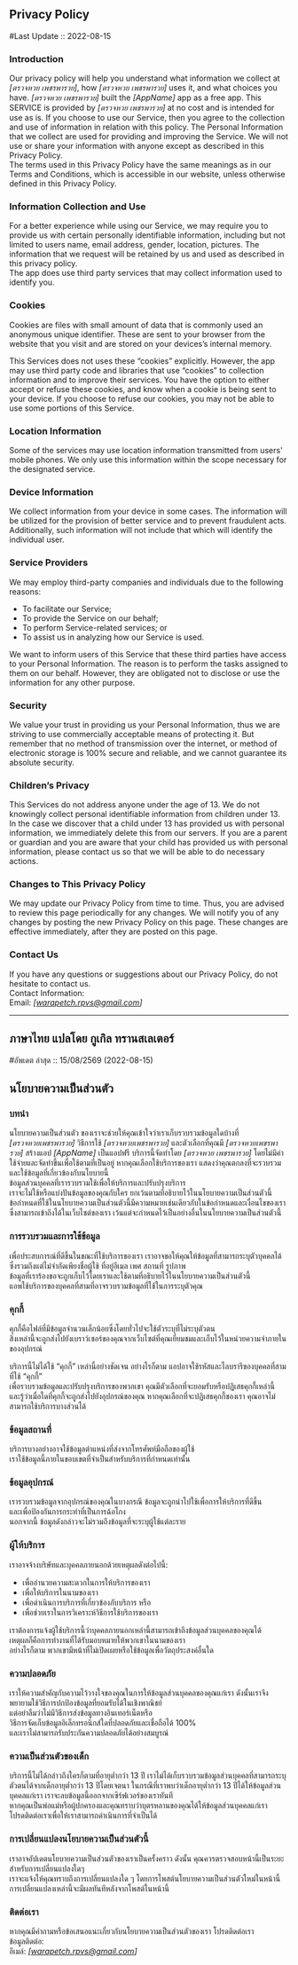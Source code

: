 Privacy Policy  
----------------
#Last Update :: 2022-08-15

### Introduction  
Our privacy policy will help you understand what information we collect at *[ตรวจหวย เพชรพารวย]*, how *[ตรวจหวย เพชรพารวย]* uses it, and what choices you have.
*[ตรวจหวย เพชรพารวย]* built the *[AppName]* app as a free app. This SERVICE is provided by *[ตรวจหวย เพชรพารวย]* at no cost and is intended for use as is.
If you choose to use our Service, then you agree to the collection and use of information in  relation with this policy. The Personal Information that we collect are used for providing and improving the Service. We will not use or share your information with anyone except as described in this Privacy Policy.  
The terms used in this Privacy Policy have the same meanings as in our Terms and Conditions, which is accessible in our website, unless otherwise  defined in this Privacy Policy.

### Information Collection and Use  
For a better experience while using our Service, we may require you to provide us with certain personally identifiable information, including but not limited to users name, email address, gender, location, pictures. The information that we request will be retained by us and used as described in this privacy policy.  
The app does use third party services that may collect information used to identify you. 

### Cookies  
Cookies are files with small amount of data that is commonly used an anonymous unique identifier. These are sent to your browser from the website that you visit and are stored on your devices’s internal memory.  

This Services does not uses these “cookies” explicitly. However, the app may use third party code and libraries that use “cookies” to collection information and to improve their services. You have the option  to either accept or refuse these cookies, and know when a cookie is being sent to your device. If you choose to refuse our cookies, you may not be able to use some portions of this Service.  

### Location Information  
Some of the services may use location information transmitted from users' mobile phones. We only use this information within the scope necessary for the designated service.  

### Device Information  
We collect information from your device in some cases. The information will be utilized for the provision of better service and to prevent fraudulent acts. Additionally, such information will not include that which will identify the individual user.  

### Service Providers  
We may employ third-party companies and individuals due to the following reasons:  
* To facilitate our Service;
* To provide the Service on our behalf;
* To perform Service-related services; or
* To assist us in analyzing how our Service is used.  

We want to inform users of this Service that these third parties have access to your Personal Information. The reason is to perform the tasks assigned to them on our behalf. However, they are obligated not to disclose or use the information for any other purpose.  

### Security  
We value your trust in providing us your Personal Information, thus we are striving to use commercially acceptable means of protecting it. But remember that no method of transmission over  the internet, or method of electronic storage is 100% secure and reliable, and we cannot guarantee its absolute security.  

### Children’s Privacy  
This Services do not address anyone under the age of 13. We do not knowingly collect personal identifiable information from children under 13. In the case we discover that a child under 13 has provided us with personal information, we immediately delete this from our servers. If you  are  a  parent  or  guardian and you are aware that your child has provided us with personal information, please contact us so that we will be able to do necessary actions.  

### Changes to This Privacy Policy  
We may update our Privacy Policy from time to time. Thus, you are advised to review this page periodically for any changes. We will notify you of any changes by posting the new Privacy Policy on this page. These changes are effective immediately, after they are posted on this page.  

### Contact Us  
If you have any questions or suggestions about our Privacy Policy, do not hesitate to contact us.  
Contact Information:  
Email: *[warapetch.rpvs@gmail.com]*  

---------------------------------------------
## ภาษาไทย แปลโดย กูเกิล ทรานสเลเตอร์
#อัพเดต ล่าสุด :: 15/08/2569 (2022-08-15)

นโยบายความเป็นส่วนตัว
----------------

### บทนำ
นโยบายความเป็นส่วนตัว ของเราจะช่วยให้คุณเข้าใจว่าเราเก็บรวบรวมข้อมูลใดบ้างที่ <br>*[ตรวจหวยเพชรพารวย]* วิธีการใช้ *[ตรวจหวยเพชรพารวย]* และตัวเลือกที่คุณมี
*[ตรวจหวยเพชรพารวย]* สร้างแอป *[AppName]* เป็นแอปฟรี บริการนี้จัดทำโดย *[ตรวจหวย เพชรพารวย]* โดยไม่มีค่าใช้จ่ายและจัดทำขึ้นเพื่อใช้ตามที่เป็นอยู่
หากคุณเลือกใช้บริการของเรา แสดงว่าคุณตกลงที่จะรวบรวมและใช้ข้อมูลที่เกี่ยวข้องกับนโยบายนี้<br> 
ข้อมูลส่วนบุคคลที่เรารวบรวมใช้เพื่อให้บริการและปรับปรุงบริการ <br>
เราจะไม่ใช้หรือแบ่งปันข้อมูลของคุณกับใคร ยกเว้นตามที่อธิบายไว้ในนโยบายความเป็นส่วนตัวนี้<br>
ข้อกำหนดที่ใช้ในนโยบายความเป็นส่วนตัวนี้มีความหมายเช่นเดียวกับในข้อกำหนดและเงื่อนไขของเรา<br> 
ซึ่งสามารถเข้าถึงได้ในเว็บไซต์ของเรา เว้นแต่จะกำหนดไว้เป็นอย่างอื่นในนโยบายความเป็นส่วนตัวนี้<br>

### การรวบรวมและการใช้ข้อมูล
เพื่อประสบการณ์ที่ดีขึ้นในขณะที่ใช้บริการของเรา เราอาจขอให้คุณให้ข้อมูลที่สามารถระบุตัวบุคคลได้ <br>
ซึ่งรวมถึงแต่ไม่จำกัดเพียงชื่อผู้ใช้ ที่อยู่อีเมล เพศ สถานที่ รูปภาพ <br>
ข้อมูลที่เราร้องขอจะถูกเก็บไว้โดยเราและใช้ตามที่อธิบายไว้ในนโยบายความเป็นส่วนตัวนี้<br>
แอพใช้บริการของบุคคลที่สามที่อาจรวบรวมข้อมูลที่ใช้ในการระบุตัวคุณ<br>

### คุกกี้
คุกกี้คือไฟล์ที่มีข้อมูลจำนวนเล็กน้อยซึ่งโดยทั่วไปจะใช้ตัวระบุที่ไม่ระบุตัวตน <br>
สิ่งเหล่านี้จะถูกส่งไปยังเบราว์เซอร์ของคุณจากเว็บไซต์ที่คุณเยี่ยมชมและเก็บไว้ในหน่วยความจำภายในของอุปกรณ์<br>

บริการนี้ไม่ได้ใช้ “คุกกี้” เหล่านี้อย่างชัดเจน อย่างไรก็ตาม แอปอาจใช้รหัสและไลบรารีของบุคคลที่สามที่ใช้ “คุกกี้” <br>
เพื่อรวบรวมข้อมูลและปรับปรุงบริการของพวกเขา คุณมีตัวเลือกที่จะยอมรับหรือปฏิเสธคุกกี้เหล่านี้ <br>
และรู้ว่าเมื่อใดที่คุกกี้จะถูกส่งไปยังอุปกรณ์ของคุณ หากคุณเลือกที่จะปฏิเสธคุกกี้ของเรา คุณอาจไม่สามารถใช้บริการบางส่วนได้<br>

### ข้อมูลสถานที่
บริการบางอย่างอาจใช้ข้อมูลตำแหน่งที่ส่งจากโทรศัพท์มือถือของผู้ใช้ <br>
เราใช้ข้อมูลนี้ภายในขอบเขตที่จำเป็นสำหรับบริการที่กำหนดเท่านั้น<br>

### ข้อมูลอุปกรณ์
เรารวบรวมข้อมูลจากอุปกรณ์ของคุณในบางกรณี ข้อมูลจะถูกนำไปใช้เพื่อการให้บริการที่ดีขึ้น<br>
และเพื่อป้องกันการกระทำที่เป็นการฉ้อโกง <br>
นอกจากนี้ ข้อมูลดังกล่าวจะไม่รวมถึงข้อมูลที่จะระบุผู้ใช้แต่ละราย<br>

### ผู้ให้บริการ
เราอาจจ้างบริษัทและบุคคลภายนอกด้วยเหตุผลดังต่อไปนี้:
* เพื่ออำนวยความสะดวกในการให้บริการของเรา
* เพื่อให้บริการในนามของเรา
* เพื่อดำเนินการบริการที่เกี่ยวข้องกับบริการ หรือ
* เพื่อช่วยเราในการวิเคราะห์วิธีการใช้บริการของเรา

เราต้องการแจ้งผู้ใช้บริการนี้ว่าบุคคลภายนอกเหล่านี้สามารถเข้าถึงข้อมูลส่วนบุคคลของคุณได้ <br>
เหตุผลก็คือการทำงานที่ได้รับมอบหมายให้พวกเขาในนามของเรา <br>
อย่างไรก็ตาม พวกเขามีหน้าที่ไม่เปิดเผยหรือใช้ข้อมูลเพื่อวัตถุประสงค์อื่นใด<br>

### ความปลอดภัย
เราให้ความสำคัญกับความไว้วางใจของคุณในการให้ข้อมูลส่วนบุคคลของคุณแก่เรา 
ดังนั้นเราจึงพยายามใช้วิธีการปกป้องข้อมูลที่ยอมรับได้ในเชิงพาณิชย์ <br>
แต่อย่าลืมว่าไม่มีวิธีการส่งข้อมูลทางอินเทอร์เน็ตหรือ<br>
วิธีการจัดเก็บข้อมูลอิเล็กทรอนิกส์ใดที่ปลอดภัยและเชื่อถือได้ 100% <br>
และเราไม่สามารถรับประกันความปลอดภัยได้อย่างสมบูรณ์<br>

### ความเป็นส่วนตัวของเด็ก
บริการนี้ไม่ได้กล่าวถึงใครก็ตามที่อายุต่ำกว่า 13 ปี เราไม่ได้เก็บรวบรวมข้อมูลส่วนบุคคลที่สามารถระบุตัวตนได้จากเด็กอายุต่ำกว่า 13 ปีโดยเจตนา 
ในกรณีที่เราพบว่าเด็กอายุต่ำกว่า 13 ปีได้ให้ข้อมูลส่วนบุคคลแก่เรา เราจะลบข้อมูลนี้ออกจากเซิร์ฟเวอร์ของเราทันที<br> 
หากคุณเป็นพ่อแม่หรือผู้ปกครองและคุณทราบว่าบุตรหลานของคุณได้ให้ข้อมูลส่วนบุคคลแก่เรา<br>
โปรดติดต่อเราเพื่อให้เราสามารถดำเนินการที่จำเป็นได้<br>

### การเปลี่ยนแปลงนโยบายความเป็นส่วนตัวนี้
เราอาจอัปเดตนโยบายความเป็นส่วนตัวของเราเป็นครั้งคราว ดังนั้น คุณควรตรวจสอบหน้านี้เป็นระยะสำหรับการเปลี่ยนแปลงใดๆ<br>
เราจะแจ้งให้คุณทราบถึงการเปลี่ยนแปลงใด ๆ โดยการโพสต์นโยบายความเป็นส่วนตัวใหม่ในหน้านี้ <br>
การเปลี่ยนแปลงเหล่านี้จะมีผลทันทีหลังจากโพสต์ในหน้านี้<br>

### ติดต่อเรา
หากคุณมีคำถามหรือข้อเสนอแนะเกี่ยวกับนโยบายความเป็นส่วนตัวของเรา โปรดติดต่อเรา<br>
ข้อมูลติดต่อ:<br>
อีเมล์: *[warapetch.rpvs@gmail.com]*<br>

